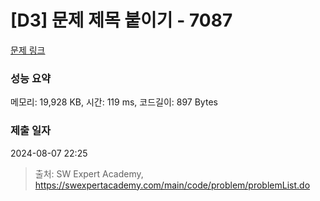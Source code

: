 # [D3] 문제 제목 붙이기 - 7087 

[문제 링크](https://swexpertacademy.com/main/code/problem/problemDetail.do?contestProbId=AWkIdD46A5EDFAXC) 

### 성능 요약

메모리: 19,928 KB, 시간: 119 ms, 코드길이: 897 Bytes

### 제출 일자

2024-08-07 22:25



> 출처: SW Expert Academy, https://swexpertacademy.com/main/code/problem/problemList.do